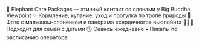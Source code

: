 🐘 Elephant Care Packages — этичный контакт со слонами у Big Buddha Viewpoint
✨ Кормление, купание, уход и прогулка по тропе природы
📸 Фото с малышом-слонёнком и панорама «сердечного» вьюпойнта
👨‍👩‍👧 Подходит для семей с детьми
🕒 Сеансы ежедневно • Пикапы по расписанию оператора
